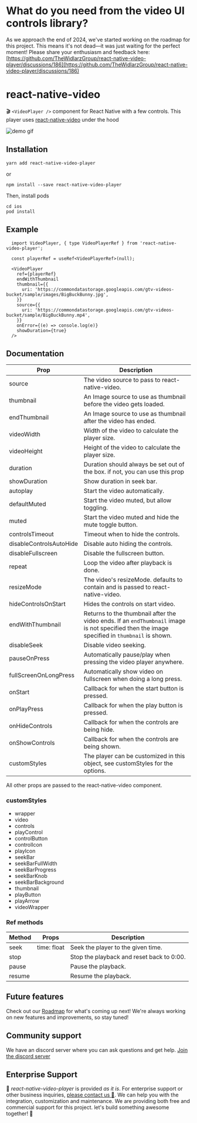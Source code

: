 

# What do you need from the video UI controls library?

As we approach the end of 2024, we've started working on the roadmap for this project. This means it's not dead—it was just waiting for the perfect moment! Please share your enthusiasm and feedback here: [https://github.com/TheWidlarzGroup/react-native-video-player/discussions/186](https://github.com/TheWidlarzGroup/react-native-video-player/discussions/186)

# react-native-video

🎬 `<VideoPlayer />` component for React Native with a few controls. This player uses
[react-native-video](https://github.com/TheWidlarzGroup/react-native-video) under the hood

![demo gif](https://github.com/TheWidlarzGroup/react-native-video-player/blob/master/demo.gif?raw=true "Demo GIF")

## Installation

```
yarn add react-native-video-player
```

or
```
npm install --save react-native-video-player
```

Then, install pods
```
cd ios
pod install
```

## Example

```tsx
  import VideoPlayer, { type VideoPlayerRef } from 'react-native-video-player';

  const playerRef = useRef<VideoPlayerRef>(null);

  <VideoPlayer
    ref={playerRef}
    endWithThumbnail
    thumbnail={{
      uri: 'https://commondatastorage.googleapis.com/gtv-videos-bucket/sample/images/BigBuckBunny.jpg',
    }}
    source={{
      uri: 'https://commondatastorage.googleapis.com/gtv-videos-bucket/sample/BigBuckBunny.mp4',
    }}
    onError={(e) => console.log(e)}
    showDuration={true}
  />
```

## Documentation

| Prop                    | Description                                                                                                                                  |
|-------------------------|----------------------------------------------------------------------------------------------------------------------------------------------|
| source                  | The video source to pass to react-native-video.                                                                                              |
| thumbnail               | An Image source to use as thumbnail before the video gets loaded.                                                                            |
| endThumbnail            | An Image source to use as thumbnail after the video has ended.                                                                               |
| videoWidth              | Width of the video to calculate the player size.                                                                                             |
| videoHeight             | Height of the video to calculate the player size.                                                                                            |
| duration                | Duration should always be set out of the box. if not, you can use this prop                                                                  |
| showDuration            | Show duration in seek bar.                                                                                                                   |
| autoplay                | Start the video automatically.                                                                                                               |
| defaultMuted            | Start the video muted, but allow toggling.                                                                                                   |
| muted                   | Start the video muted and hide the mute toggle button.                                                                                       |
| controlsTimeout         | Timeout when to hide the controls.                                                                                                           |
| disableControlsAutoHide | Disable auto hiding the controls.                                                                                                            |
| disableFullscreen       | Disable the fullscreen button.                                                                                                               |
| repeat                  | Loop the video after playback is done.                                                                                                       |
| resizeMode              | The video's resizeMode. defaults to contain and is passed to react-native-video.                                                             |
| hideControlsOnStart     | Hides the controls on start video.                                                                                                           |
| endWithThumbnail        | Returns to the thumbnail after the video ends. If an `endThumbnail` image is not specified then the image specified in `thumbnail` is shown. |
| disableSeek             | Disable video seeking.                                                                                                                       |
| pauseOnPress            | Automatically pause/play when pressing the video player anywhere.                                                                            |
| fullScreenOnLongPress   | Automatically show video on fullscreen when doing a long press.                                                                              |
| onStart                 | Callback for when the start button is pressed.                                                                                               |
| onPlayPress             | Callback for when the play button is pressed.                                                                                                |
| onHideControls          | Callback for when the controls are being hide.                                                                                               |
| onShowControls          | Callback for when the controls are being shown.                                                                                              |
| customStyles            | The player can be customized in this object, see customStyles for the options.                                                               |

All other props are passed to the react-native-video component.

### customStyles

- wrapper
- video
- controls
- playControl
- controlButton
- controlIcon
- playIcon
- seekBar
- seekBarFullWidth
- seekBarProgress
- seekBarKnob
- seekBarBackground
- thumbnail
- playButton
- playArrow
- videoWrapper

### Ref methods

| Method                  | Props           | Description                                                               |
|-------------------------|-----------------|---------------------------------------------------------------------------|
| seek                    | time: float     | Seek the player to the given time.                                        |
| stop                    |                 | Stop the playback and reset back to 0:00.                                 |
| pause                   |                 | Pause the playback.                                                       |
| resume                  |                 | Resume the playback.                                                      |

## Future features

Check out our [Roadmap](https://github.com/TheWidlarzGroup/react-native-video-player/discussions/186) for what's coming up next! We're always working on new features and improvements, so stay tuned!

## Community support
We have an discord server where you can ask questions and get help. [Join the discord server](https://discord.gg/WXuM4Tgb9X)

## Enterprise Support
<p>
  📱 <i>react-native-video-player</i> is provided <i>as it is</i>. For enterprise support or other business inquiries, <a href="https://www.thewidlarzgroup.com/?utm_source=rnv&utm_medium=readme#Contact">please contact us 🤝</a>. We can help you with the integration, customization and maintenance. We are providing both free and commercial support for this project. let's build something awesome together! 🚀
</p>
